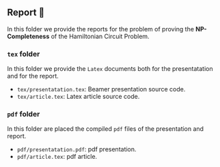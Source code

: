 ## Report :book:

In this folder we provide the reports for the problem of proving
the **NP-Completeness** of the Hamiltonian Circuit Problem.

### `tex` folder
In this folder we provide the `Latex` documents both for the presentatation
and for the report.

* `tex/presentatation.tex`: Beamer presentation source code.
* `tex/article.tex`: Latex article source code.

### `pdf` folder
In this folder are placed the compiled `pdf` files of the presentation and
report.

* `pdf/presentatation.pdf`: pdf presentation.
* `pdf/article.tex`: pdf article.
